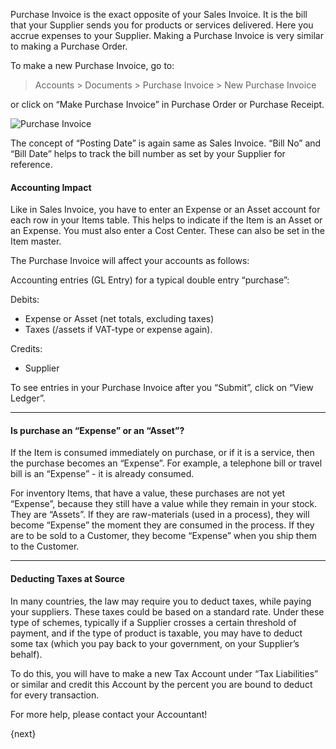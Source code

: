 Purchase Invoice is the exact opposite of your Sales Invoice. It is the bill
that your Supplier sends you for products or services delivered. Here you
accrue expenses to your Supplier. Making a Purchase Invoice is very similar to
making a Purchase Order.

To make a new Purchase Invoice, go to:

> Accounts > Documents > Purchase Invoice > New Purchase Invoice

or click on “Make Purchase Invoice” in Purchase Order or Purchase Receipt.

![Purchase Invoice](/assets/manual_erpnext_com/old_images/erpnext/purchase-invoice.png)

The concept of “Posting Date” is again same as Sales Invoice. “Bill No” and
“Bill Date” helps to track the bill number as set by your Supplier for
reference.

#### Accounting Impact

Like in Sales Invoice, you have to enter an Expense or an Asset account for
each row in your Items table. This helps to indicate if the Item is an Asset
or an Expense. You must also enter a Cost Center. These can also be set in the
Item master.

The Purchase Invoice will affect your accounts as follows:

Accounting entries (GL Entry) for a typical double entry “purchase”:

Debits:

  * Expense or Asset (net totals, excluding taxes)
  * Taxes (/assets if VAT-type or expense again).

Credits:

  * Supplier

To see entries in your Purchase Invoice after you “Submit”, click on “View
Ledger”.

* * *

#### Is purchase an “Expense” or an “Asset”?

If the Item is consumed immediately on purchase, or if it is a service, then
the purchase becomes an “Expense”. For example, a telephone bill or travel
bill is an “Expense” - it is already consumed.

For inventory Items, that have a value, these purchases are not yet “Expense”,
because they still have a value while they remain in your stock. They are
“Assets”. If they are raw-materials (used in a process), they will become
“Expense” the moment they are consumed in the process. If they are to be sold
to a Customer, they become “Expense” when you ship them to the Customer.

* * *

#### Deducting Taxes at Source

In many countries, the law may require you to deduct taxes, while paying your
suppliers. These taxes could be based on a standard rate. Under these type of
schemes, typically if a Supplier crosses a certain threshold of payment, and
if the type of product is taxable, you may have to deduct some tax (which you
pay back to your government, on your Supplier’s behalf).

To do this, you will have to make a new Tax Account under “Tax Liabilities” or
similar and credit this Account by the percent you are bound to deduct for
every transaction.

For more help, please contact your Accountant!

{next}
